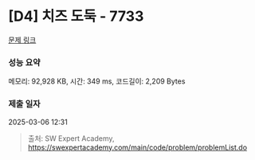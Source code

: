 # [D4] 치즈 도둑 - 7733 

[문제 링크](https://swexpertacademy.com/main/code/problem/problemDetail.do?contestProbId=AWrDOdQqRCUDFARG) 

### 성능 요약

메모리: 92,928 KB, 시간: 349 ms, 코드길이: 2,209 Bytes

### 제출 일자

2025-03-06 12:31



> 출처: SW Expert Academy, https://swexpertacademy.com/main/code/problem/problemList.do